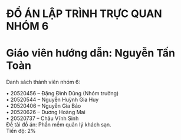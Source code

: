 # ĐỒ ÁN LẬP TRÌNH TRỰC QUAN NHÓM 6
# Giáo viên hướng dẫn: Nguyễn Tấn Toàn
Danh sách thành viên nhóm 6:
  
  •	20520456 – Đặng Đình Dũng (Nhóm trưởng)<br />
  •	20520544 – Nguyễn Huỳnh Gia Huy <br />
  •	20520406 – Nguyễn Gia Bảo<br />
  •	20520626 – Dương Hoàng Mai<br />
  •	20520737 – Châu Vĩnh Sinh<br />
Đề tài đồ án: Phần mềm quản lý khách sạn.<br />
Tiến độ: 2%
